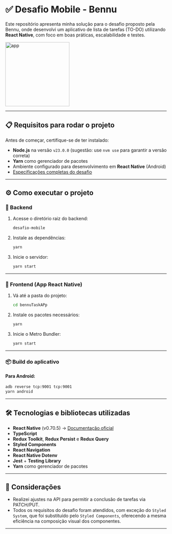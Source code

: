 # ✅ Desafio Mobile - Bennu

Este repositório apresenta minha solução para o desafio proposto pela Bennu, onde desenvolvi um aplicativo de lista de tarefas (TO-DO) utilizando **React Native**, com foco em boas práticas, escalabilidade e testes.

<img src="./BennuTaskApp.gif" alt="app" style="width:200px;"/>

---

## 📋 Requisitos para rodar o projeto

Antes de começar, certifique-se de ter instalado:

- **Node.js** na versão `v23.0.0` (sugestão: use `nvm use` para garantir a versão correta)
- **Yarn** como gerenciador de pacotes
- Ambiente configurado para desenvolvimento em **React Native** (Android)
- [Especificações completas do desafio](../desafio-mobile/Regras.md)

---

## ⚙️ Como executar o projeto

### 🔌 Backend

1. Acesse o diretório raiz do backend:

   ```bash
   desafio-mobile
   ```

2. Instale as dependências:

   ```bash
   yarn
   ```

3. Inicie o servidor:
   ```bash
   yarn start
   ```

---

### 📱 Frontend (App React Native)

1. Vá até a pasta do projeto:

   ```bash
   cd bennuTaskAPp
   ```

2. Instale os pacotes necessários:

   ```bash
   yarn
   ```

3. Inicie o Metro Bundler:
   ```bash
   yarn start
   ```

---

### 📦 Build do aplicativo

#### Para Android:

```bash
adb reverse tcp:9001 tcp:9001
yarn android
```

<!-- #### Para iOS:
```bash
yarn ios
``` -->

---

## 🛠️ Tecnologias e bibliotecas utilizadas

- **React Native** (v0.70.5) → [Documentação oficial](https://reactnative.dev/docs/environment-setup)
- **TypeScript**
- **Redux Toolkit**, **Redux Persist** e **Redux Query**
- **Styled Components**
- **React Navigation**
- **React Native Dotenv**
- **Jest** + **Testing Library**
- **Yarn** como gerenciador de pacotes

---

## 📝 Considerações

- Realizei ajustes na API para permitir a conclusão de tarefas via PATCH/PUT.
- Todos os requisitos do desafio foram atendidos, com exceção do `Styled System`, que foi substituído pelo `Styled Components`, oferecendo a mesma eficiência na composição visual dos componentes.

---
